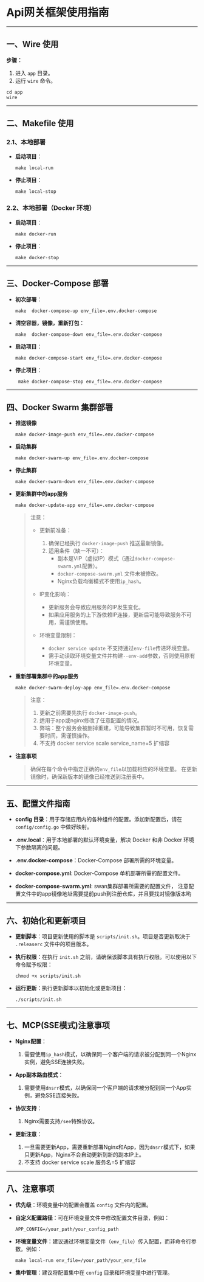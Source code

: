 # Api网关框架使用指南

---

## 一、Wire 使用

**步骤：**

1. 进入 `app` 目录。
2. 运行 `wire` 命令。

```shell
cd app
wire
```

---

## 二、Makefile 使用

### 2.1、本地部署

- **启动项目**：

  ```shell
  make local-run
  ```

- **停止项目**：

  ```shell
  make local-stop
  ```

### 2.2、本地部署（Docker 环境）

- **启动项目**：

  ```shell
  make docker-run
  ```

- **停止项目**：

  ```shell
  make docker-stop
  ```

---

## 三、Docker-Compose 部署

- **初次部署**：

  ```shell
  make  docker-compose-up env_file=.env.docker-compose 
  ```

- **清空容器，镜像，重新打包**：

  ```shell
  make  docker-compose-down env_file=.env.docker-compose  
  ```

- **启动项目**：

  ```shell
  make docker-compose-start env_file=.env.docker-compose  
  ```

- **停止项目**：

  ```shell
   make docker-compose-stop env_file=.env.docker-compose  
  ```

---

## 四、Docker Swarm 集群部署

- **推送镜像**

  ```shell
  make docker-image-push env_file=.env.docker-compose
  ```

- **启动集群**
  ```shell
  make docker-swarm-up env_file=.env.docker-compose
  ```

- **停止集群**
  ```shell
  make docker-swarm-down env_file=.env.docker-compose
  ```

- **更新集群中的app服务**
  ```shell
  make docker-update-app env_file=.env.docker-compose
  ```
  > 注意：
  > - 更新前准备：
  >   1. 确保已经执行 `docker-image-push` 推送最新镜像。
  >   2. 适用条件（缺一不可）：
  >      - 副本是VIP（虚拟IP）模式（通过`docker-compose-swarm.yml`配置）。
  >      - `docker-compose-swarm.yml` 文件未被修改。
  >      - Nginx负载均衡模式不使用`ip_hash`。
  > 
  > - IP变化影响：
  >   - 更新服务会导致应用服务的IP发生变化。
  >   - 如果应用服务的上下游依赖IP连接，更新后可能导致服务不可用，需谨慎使用。
  > 
  > - 环境变量限制：
  >   - `docker service update` 不支持通过`env-file`传递环境变量。
  >   - 需手动读取环境变量文件并构建`--env-add`参数，否则使用原有环境变量。

- **重新部署集群中的app服务**
  ```shell
  make docker-swarm-deploy-app env_file=.env.docker-compose
  ```
  > 注意：
  > 1. 更新之前需要先执行 `docker-image-push`。
  > 2. 适用于app或nginx修改了任意配置的情况。
  > 3. 弊端：整个服务会被删掉重建，可能导致集群暂时不可用，恢复需要时间，需谨慎操作。
  > 4. 不支持 docker service scale service_name=5 扩缩容

- **注意事项**
  > 确保在每个命令中指定正确的`env_file`以加载相应的环境变量。
  > 在更新镜像时，确保新版本的镜像已经推送到注册表中。

---

## 五、配置文件指南

- **config 目录**：用于存储应用内的各种组件的配置。添加新配置后，请在 `config/config.go` 中做好映射。

- **.env.local**：用于本地部署的默认环境变量，解决 Docker 和非 Docker 环境下参数隔离的问题。

- **.env.docker-compose**：Docker-Compose 部署所需的环境变量。

- **docker-compose.yml**: Docker-Compose 单机部署所需的配置文件。

- **docker-compose-swarm.yml**: swan集群部署所需要的配置文件， 注意配置文件中的app镜像地址需要提前push到注册仓库，并且要找对镜像版本哟

---

## 六、初始化和更新项目

- **更新脚本**：项目更新使用的脚本是 `scripts/init.sh`。项目是否更新取决于 `.releaserc` 文件中的项目版本。

- **执行权限**：在执行 `init.sh` 之前，请确保该脚本具有执行权限。可以使用以下命令赋予权限：

  ```shell
  chmod +x scripts/init.sh
  ```

- **运行更新**：执行更新脚本以初始化或更新项目：

  ```shell
  ./scripts/init.sh
  ```

---

## 七、MCP(SSE模式)注意事项

- **Nginx配置**：
  1. 需要使用`ip_hash`模式，以确保同一个客户端的请求被分配到同一个Nginx实例，避免SSE连接失败。

- **App副本路由模式**：
  1. 需要使用`dnsrr`模式，以确保同一个客户端的请求被分配到同一个App实例，避免SSE连接失败。

- **协议支持**：
  1. Nginx需要支持`/see`特殊协议。

- **更新注意**：
  1. 一旦需要更新App，需要重新部署Nginx和App，因为`dnsrr`模式下，如果只更新App，Nginx不会自动更新到新的副本IP上。
  2. 不支持 docker service scale 服务名=5 扩缩容

---

## 八、注意事项

- **优先级**：环境变量中的配置会覆盖 `config` 文件内的配置。

- **自定义配置路径**：可在环境变量文件中修改配置文件目录，例如：

  ```shell
  APP_CONFIG=/your_path/your_config_path
  ```

- **环境变量文件**：建议通过环境变量文件（`env_file`）传入配置，而非命令行参数。例如：

  ```shell
  make local-run env_file=/your_path/your_env_file
  ```

- **集中管理**：建议将配置集中在 `config` 目录和环境变量中进行管理。
